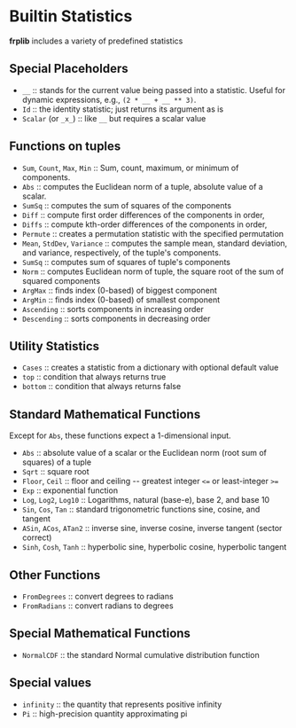 # Builtin Statistics

**frplib** includes a variety of predefined statistics

## Special Placeholders

+ `__` :: stands for the current value being passed into a statistic. Useful
    for dynamic expressions, e.g., `(2 * __ + __ ** 3)`.
+ `Id` :: the identity statistic; just returns its argument as is
+ `Scalar` (or `_x_`) :: like `__` but requires a scalar value


## Functions on tuples

+ `Sum`, `Count`, `Max`, `Min` :: Sum, count, maximum, or minimum of components.
+ `Abs` :: computes the Euclidean norm of a tuple, absolute value of a scalar.
+ `SumSq` :: computes the sum of squares of the components
+ `Diff` :: compute first order differences of the components in order,
+ `Diffs` :: compute kth-order differences of the components in order,
+ `Permute` :: creates a permutation statistic with the specified permutation
+ `Mean`, `StdDev`, `Variance` :: computes the sample mean, standard deviation,
      and variance, respectively, of the tuple's components.
+ `SumSq` :: computes sum of squares of tuple's components
+ `Norm` :: computes Euclidean norm of tuple, the square root of the sum of squared components
+ `ArgMax` :: finds index (0-based) of biggest component
+ `ArgMin` :: finds index (0-based) of smallest component
+ `Ascending` :: sorts components in increasing order
+ `Descending` :: sorts components in decreasing order

## Utility Statistics
+ `Cases` :: creates a statistic from a dictionary with optional default value
+ `top` :: condition that always returns true
+ `bottom` :: condition that always returns false

## Standard Mathematical Functions

Except for `Abs`, these functions expect a 1-dimensional input.
+ `Abs` :: absolute value of a scalar or the Euclidean norm (root sum of squares) of a tuple
+ `Sqrt` :: square root 
+ `Floor`, `Ceil` :: floor and ceiling -- greatest integer `<=` or least-integer `>=`
+ `Exp` :: exponential function
+ `Log`, `Log2`, `Log10` :: Logarithms, natural (base-e), base 2, and base 10
+ `Sin`, `Cos`, `Tan` :: standard trigonometric functions sine, cosine, and tangent
+ `ASin`, `ACos`, `ATan2` :: inverse sine, inverse cosine, inverse tangent (sector correct)
+ `Sinh`, `Cosh`, `Tanh` :: hyperbolic sine, hyperbolic cosine, hyperbolic tangent

## Other Functions

+ `FromDegrees` :: convert degrees to radians
+ `FromRadians` :: convert radians to degrees

## Special Mathematical Functions

+ `NormalCDF` :: the standard Normal cumulative distribution function

## Special values

+ `infinity` :: the quantity that represents positive infinity
+ `Pi` :: high-precision quantity approximating pi
